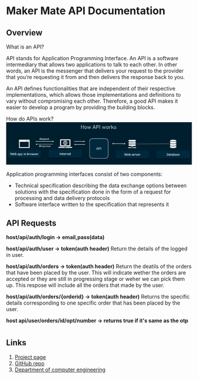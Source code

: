 
[//]: # "Please refer the instructions in below URL for the configurations"
[//]: # "https://projects.ce.pdn.ac.lk/docs/how-to-add-a-project"

# Maker Mate API Documentation

## Overview
What is an API?

API stands for Application Programming Interface. An API is a software intermediary that allows two applications to talk to each other.  In other words, an API is the messenger that delivers your request to the provider that you’re requesting it from and then delivers the response back to you.

An API defines functionalities that are independent of their respective implementations, which allows those implementations and definitions to vary without compromising each other. Therefore, a good API makes it easier to develop a program by providing the building blocks.

How do APIs work?
![](docs/assets/img/api/api_diagram.png)

Application programming interfaces consist of two components:
* Technical specification describing the data exchange options between solutions with the specification done in the form of a request for processing and data delivery protocols
* Software interface written to the specification that represents it

## API Requests 
**host/api/auth/login -> email,pass(data)**

**host/api/auth/user -> token(auth header)**
Return the details of the logged in user.

**host/api/auth/orders -> token(auth header)**
Return the deatils of the orders that have been placed by the user. This will indicate wether the orders are accepted or they are still in progressing stage or weher we can pick them up. This respose will include all the orders that made by the user.

**host/api/auth/orders/{orderid} -> token(auth header)**
Returns the specific details corresponding to one specific order that has been placed by the user.

**host api/user/orders/id/opt/number -> returns true if it's same as the otp**


#
## Links
1. [Project page](https://cepdnaclk.github.io/e17-3yp-maker-mate)
2. [GitHub repo](https://github.com/cepdnaclk/e17-3yp-maker-mate)
3. [Department of computer engineering](http://ce.pdn.ac.lk)
